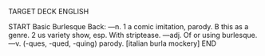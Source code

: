 TARGET DECK
ENGLISH

START
Basic
Burlesque
Back: —n. 1 a comic imitation, parody. B this as a genre. 2 us variety show, esp. With striptease. —adj. Of or using burlesque. —v. (-ques, -qued, -quing) parody. [italian burla mockery]
END
